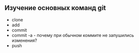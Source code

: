 ## Изучение основных команд git

+ clone
+ add
+ commit
+ commit -a - почему при обычном коммите не запушились изменения?
+ push